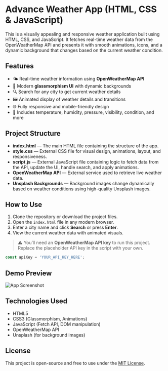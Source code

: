# Advance Weather App (HTML, CSS & JavaScript)

This is a visually appealing and responsive weather application built using HTML, CSS, and JavaScript. It fetches real-time weather data from the OpenWeatherMap API and presents it with smooth animations, icons, and a dynamic background that changes based on the current weather condition.

## Features

* 🌤️ Real-time weather information using **OpenWeatherMap API**
* 🎨 Modern **glassmorphism UI** with dynamic backgrounds
* 🔍 Search for any city to get current weather details
* 🖼️ Animated display of weather details and transitions
* 🌐 Fully responsive and mobile-friendly design
* 🎯 Includes temperature, humidity, pressure, visibility, condition, and more

## Project Structure

* **index.html** — The main HTML file containing the structure of the app.
* **style.css** — External CSS file for visual design, animations, layout, and responsiveness.
* **script.js** — External JavaScript file containing logic to fetch data from the API, update the UI, handle search, and apply animations.
* **OpenWeatherMap API** — External service used to retrieve live weather data.
* **Unsplash Backgrounds** — Background images change dynamically based on weather conditions using high-quality Unsplash images.

## How to Use

1. Clone the repository or download the project files.
2. Open the `index.html` file in any modern browser.
3. Enter a city name and click **Search** or press **Enter**.
4. View the current weather data with animated visuals.

> ⚠️ You’ll need an **OpenWeatherMap API key** to run this project. Replace the placeholder API key in the script with your own.

```javascript
const apiKey = 'YOUR_API_KEY_HERE';
```

## Demo Preview

![App Screenshot](https://user-images.githubusercontent.com/your-screenshot-placeholder.png)

## Technologies Used

* HTML5
* CSS3 (Glassmorphism, Animations)
* JavaScript (Fetch API, DOM manipulation)
* OpenWeatherMap API
* Unsplash (for background images)

## License

This project is open-source and free to use under the [MIT License](LICENSE).

